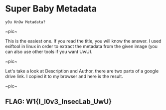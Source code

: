 # **Super Baby Metadata**

```
y0u KnOw Metadata?
```
~pic~

This is the easiest one. If you read the title, you will know the answer. I used exiftool in linux in order to extract the metadata from the given image (you can also use other tools if you want UwU).

~pic~

Let's take a look at Description and Author, there are two parts of a google drive link. I copied it to my browser and here is the result.

~pic~

## FLAG: W1{I_l0v3_InsecLab_UwU}
